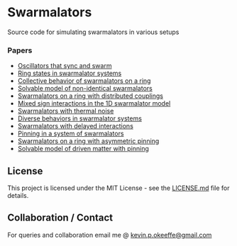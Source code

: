 # Swarmalators

Source code for simulating swarmalators in various setups

### Papers

- [Oscillators that sync and swarm](https://www.nature.com/articles/s41467-017-01190-3) 
- [Ring states in swarmalator systems](https://journals.aps.org/pre/abstract/10.1103/PhysRevE.98.022203)
- [Collective behavior of swarmalators on a ring](https://journals.aps.org/pre/abstract/10.1103/PhysRevE.105.014211)
- [Solvable model of non-identical swarmalators](https://journals.aps.org/prl/abstract/10.1103/PhysRevLett.129.208002)
- [Swarmalators on a ring with distributed couplings](https://journals.aps.org/pre/abstract/10.1103/PhysRevE.105.064208)
- [Mixed sign interactions in the 1D swarmalator model](https://arxiv.org/pdf/2309.02342.pdf)
- [Swarmalators with thermal noise](https://arxiv.org/abs/2302.11820)
- [Diverse behaviors in swarmalator systems](https://www.nature.com/articles/s41467-023-36563-4)
- [Swarmalators with delayed interactions](https://arxiv.org/abs/2210.11417)
- [Pinning in a system of swarmalators](https://arxiv.org/abs/2211.02353)
- [Swarmalators on a ring with asymmetric pinning](https://arxiv.org/abs/2211.02353)
- [Solvable model of driven matter with pinning](https://arxiv.org/pdf/2306.09589.pdf)


## License
This project is licensed under the MIT License - see the [LICENSE.md](LICENSE.md) file for details.

## Collaboration / Contact
For queries and collaboration email me @ kevin.p.okeeffe@gmail.com


